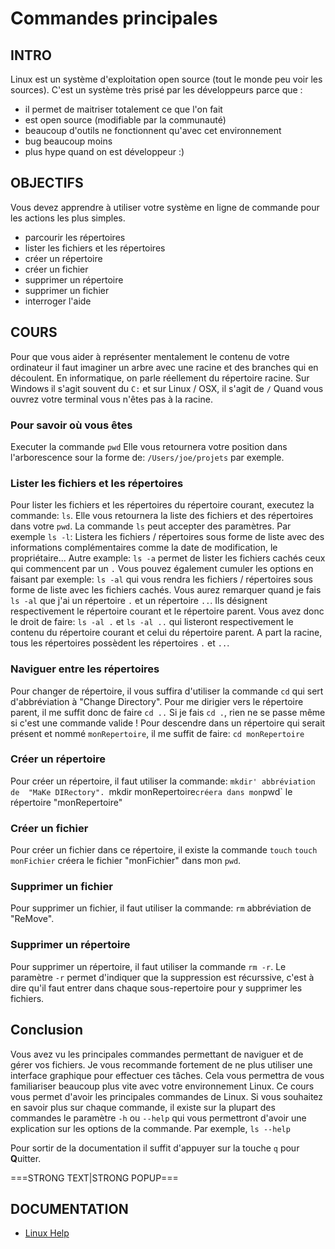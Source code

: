 # Commandes principales

## INTRO

Linux est un système d'exploitation open source (tout le monde peu voir les sources).
C'est un système très prisé par les développeurs parce que :
- il permet de maitriser totalement ce que l'on fait
- est open source (modifiable par la communauté)
- beaucoup d'outils ne fonctionnent qu'avec cet environnement
- bug beaucoup moins
- plus hype quand on est développeur :)

## OBJECTIFS

Vous devez apprendre à utiliser votre système en ligne de commande
pour les actions les plus simples.
- parcourir les répertoires
- lister les fichiers et les répertoires
- créer un répertoire
- créer un fichier
- supprimer un répertoire
- supprimer un fichier
- interroger l'aide

## COURS
Pour que vous aider à représenter mentalement le contenu de votre ordinateur il
faut imaginer un arbre avec une racine et des branches qui en découlent.
En informatique, on parle réellement du répertoire racine. Sur Windows il s'agit souvent
du `C:` et sur Linux / OSX, il s'agit de `/`
Quand vous ouvrez votre terminal vous n'êtes pas à la racine.

### Pour savoir où vous êtes
Executer la commande `pwd`
Elle vous retournera votre position dans l'arborescence sour la forme de: 
`/Users/joe/projets` par exemple.

### Lister les fichiers et les répertoires
Pour lister les fichiers et les répertoires du répertoire courant, executez la commande:
`ls`. Elle vous retournera la liste des fichiers et des répertoires dans votre `pwd`.
La commande `ls` peut accepter des paramètres.
Par exemple `ls -l`: Listera les fichiers / répertoires sous forme de liste avec des
informations complémentaires comme la date de modification, le propriétaire...
Autre example: `ls -a` permet de lister les fichiers cachés ceux qui commencent par un `.`
Vous pouvez également cumuler les options en faisant par exemple: `ls -al` 
qui vous rendra les fichiers / répertoires sous forme de liste avec les fichiers cachés.
Vous aurez remarquer quand je fais `ls -al` que j'ai un répertoire `.`
et un répertoire `..`. Ils désignent respectivement le répertoire courant et le
répertoire parent.
Vous avez donc le droit de faire: `ls -al .` et `ls -al ..` qui listeront respectivement
le contenu du répertoire courant et celui du répertoire parent.
A part la racine, tous les répertoires possèdent les répertoires `.` et `..`.  

### Naviguer entre les répertoires
Pour changer de répertoire, il vous suffira d'utiliser la commande `cd`
qui sert d'abbréviation à "Change Directory".
Pour me dirigier vers le répertoire parent, il me suffit donc de faire `cd ..`
Si je fais `cd .`, rien ne se passe même si c'est une commande valide !
Pour descendre dans un répertoire qui serait présent et nommé `monRepertoire`,
il me suffit de faire: `cd monRepertoire`

### Créer un répertoire
Pour créer un répertoire, il faut utiliser la commande: `mkdir' abbréviation de 
"MaKe DIRectory".
`mkdir monRepertoire` créera dans mon `pwd` le répertoire "monRepertoire"

### Créer un fichier
Pour créer un fichier dans ce répertoire, il existe la commande `touch`
`touch monFichier` créera le fichier "monFichier" dans mon `pwd`.

### Supprimer un fichier
Pour supprimer un fichier, il faut utiliser la commande: `rm` abbréviation de
"ReMove".

### Supprimer un répertoire
Pour supprimer un répertoire, il faut utiliser la commande `rm -r`.
Le paramètre `-r` permet d'indiquer que la suppression est récurssive, c'est à dire
qu'il faut entrer dans chaque sous-repertoire pour y supprimer les fichiers.

## Conclusion
Vous avez vu les principales commandes permettant de naviguer et de gérer vos fichiers.
Je vous recommande fortement de ne plus utiliser une interface graphique
pour effectuer ces tâches. Cela vous permettra de vous familiariser beaucoup plus
vite avec votre environnement Linux.
Ce cours vous permet d'avoir les principales commandes de Linux. Si vous
souhaitez en savoir plus sur chaque commande, il existe sur la plupart des commandes
le paramètre `-h` ou `--help` qui vous permettront d'avoir une explication sur les
options de la commande.
Par exemple, `ls --help`

Pour sortir de la documentation il suffit d'appuyer sur la touche `q`
pour **Q**uitter.

===STRONG TEXT|STRONG POPUP===

## DOCUMENTATION

- [Linux Help](https://www.computerhope.com/unix.htm)
